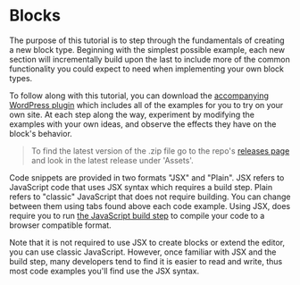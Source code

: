 # Blocks

The purpose of this tutorial is to step through the fundamentals of creating a new block type. Beginning with the simplest possible example, each new section will incrementally build upon the last to include more of the common functionality you could expect to need when implementing your own block types.

To follow along with this tutorial, you can download the [accompanying WordPress plugin](https://github.com/WordPress/gutenberg-examples) which includes all of the examples for you to try on your own site. At each step along the way, experiment by modifying the examples with your own ideas, and observe the effects they have on the block's behavior.

> To find the latest version of the .zip file go to the repo's [releases page](https://github.com/WordPress/gutenberg-examples/releases) and look in the latest release under 'Assets'.

Code snippets are provided in two formats "JSX" and "Plain". JSX refers to JavaScript code that uses JSX syntax which requires a build step. Plain refers to "classic" JavaScript that does not require building. You can change between them using tabs found above each code example. Using JSX, does require you to run [the JavaScript build step](/docs/how-to-guides/javascript/js-build-setup/) to compile your code to a browser compatible format.

Note that it is not required to use JSX to create blocks or extend the editor, you can use classic JavaScript. However, once familiar with JSX and the build step, many developers tend to find it is easier to read and write, thus most code examples you'll find use the JSX syntax.
